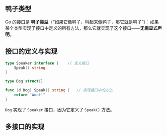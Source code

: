 ## 鸭子类型

Go 的接口是 **鸭子类型**（“如果它像鸭子，叫起来像鸭子，那它就是鸭子”）：如果某个类型实现了接口中定义的所有方法，那么它就实现了这个接口——**无需显式声明**。

## 接口的定义与实现

```go
type Speaker interface {	// 定义接口
    Speak() string
}

type Dog struct{}

func (d Dog) Speak() string {	// 实现接口中的方法
    return "Woof!"
}
```

`Dog` 实现了 `Speaker` 接口，因为它定义了 `Speak()` 方法。

## 多接口的实现







